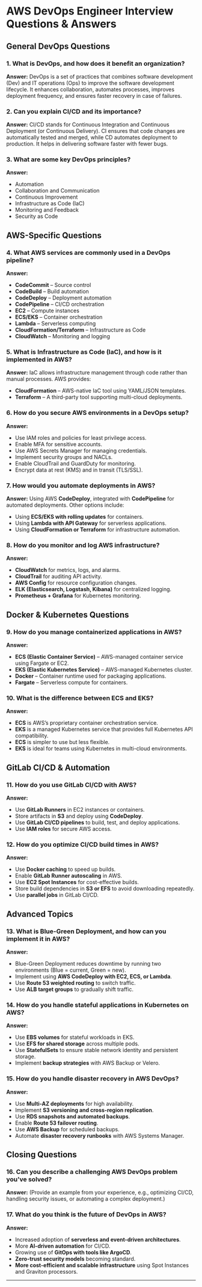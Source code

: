 # AWS DevOps Engineer Interview Questions & Answers

## General DevOps Questions

### 1. What is DevOps, and how does it benefit an organization?

**Answer:** DevOps is a set of practices that combines software development (Dev) and IT operations (Ops) to improve the software development lifecycle. It enhances collaboration, automates processes, improves deployment frequency, and ensures faster recovery in case of failures.

### 2. Can you explain CI/CD and its importance?

**Answer:** CI/CD stands for Continuous Integration and Continuous Deployment (or Continuous Delivery). CI ensures that code changes are automatically tested and merged, while CD automates deployment to production. It helps in delivering software faster with fewer bugs.

### 3. What are some key DevOps principles?

**Answer:**

- Automation
- Collaboration and Communication
- Continuous Improvement
- Infrastructure as Code (IaC)
- Monitoring and Feedback
- Security as Code

## AWS-Specific Questions

### 4. What AWS services are commonly used in a DevOps pipeline?

**Answer:**

- **CodeCommit** – Source control
- **CodeBuild** – Build automation
- **CodeDeploy** – Deployment automation
- **CodePipeline** – CI/CD orchestration
- **EC2** – Compute instances
- **ECS/EKS** – Container orchestration
- **Lambda** – Serverless computing
- **CloudFormation/Terraform** – Infrastructure as Code
- **CloudWatch** – Monitoring and logging

### 5. What is Infrastructure as Code (IaC), and how is it implemented in AWS?

**Answer:** IaC allows infrastructure management through code rather than manual processes. AWS provides:

- **CloudFormation** – AWS-native IaC tool using YAML/JSON templates.
- **Terraform** – A third-party tool supporting multi-cloud deployments.

### 6. How do you secure AWS environments in a DevOps setup?

**Answer:**

- Use IAM roles and policies for least privilege access.
- Enable MFA for sensitive accounts.
- Use AWS Secrets Manager for managing credentials.
- Implement security groups and NACLs.
- Enable CloudTrail and GuardDuty for monitoring.
- Encrypt data at rest (KMS) and in transit (TLS/SSL).

### 7. How would you automate deployments in AWS?

**Answer:** Using AWS **CodeDeploy**, integrated with **CodePipeline** for automated deployments. Other options include:

- Using **ECS/EKS with rolling updates** for containers.
- Using **Lambda with API Gateway** for serverless applications.
- Using **CloudFormation or Terraform** for infrastructure automation.

### 8. How do you monitor and log AWS infrastructure?

**Answer:**

- **CloudWatch** for metrics, logs, and alarms.
- **CloudTrail** for auditing API activity.
- **AWS Config** for resource configuration changes.
- **ELK (Elasticsearch, Logstash, Kibana)** for centralized logging.
- **Prometheus + Grafana** for Kubernetes monitoring.

## Docker & Kubernetes Questions

### 9. How do you manage containerized applications in AWS?

**Answer:**

- **ECS (Elastic Container Service)** – AWS-managed container service using Fargate or EC2.
- **EKS (Elastic Kubernetes Service)** – AWS-managed Kubernetes cluster.
- **Docker** – Container runtime used for packaging applications.
- **Fargate** – Serverless compute for containers.

### 10. What is the difference between ECS and EKS?

**Answer:**

- **ECS** is AWS’s proprietary container orchestration service.
- **EKS** is a managed Kubernetes service that provides full Kubernetes API compatibility.
- **ECS** is simpler to use but less flexible.
- **EKS** is ideal for teams using Kubernetes in multi-cloud environments.

## GitLab CI/CD & Automation

### 11. How do you use GitLab CI/CD with AWS?

**Answer:**

- Use **GitLab Runners** in EC2 instances or containers.
- Store artifacts in **S3** and deploy using **CodeDeploy**.
- Use **GitLab CI/CD pipelines** to build, test, and deploy applications.
- Use **IAM roles** for secure AWS access.

### 12. How do you optimize CI/CD build times in AWS?

**Answer:**

- Use **Docker caching** to speed up builds.
- Enable **GitLab Runner autoscaling** in AWS.
- Use **EC2 Spot Instances** for cost-effective builds.
- Store build dependencies in **S3 or EFS** to avoid downloading repeatedly.
- Use **parallel jobs** in GitLab CI/CD.

## Advanced Topics

### 13. What is Blue-Green Deployment, and how can you implement it in AWS?

**Answer:**

- Blue-Green Deployment reduces downtime by running two environments (Blue = current, Green = new).
- Implement using **AWS CodeDeploy with EC2, ECS, or Lambda**.
- Use **Route 53 weighted routing** to switch traffic.
- Use **ALB target groups** to gradually shift traffic.

### 14. How do you handle stateful applications in Kubernetes on AWS?

**Answer:**

- Use **EBS volumes** for stateful workloads in EKS.
- Use **EFS for shared storage** across multiple pods.
- Use **StatefulSets** to ensure stable network identity and persistent storage.
- Implement **backup strategies** with AWS Backup or Velero.

### 15. How do you handle disaster recovery in AWS DevOps?

**Answer:**

- Use **Multi-AZ deployments** for high availability.
- Implement **S3 versioning and cross-region replication**.
- Use **RDS snapshots and automated backups**.
- Enable **Route 53 failover routing**.
- Use **AWS Backup** for scheduled backups.
- Automate **disaster recovery runbooks** with AWS Systems Manager.

## Closing Questions

### 16. Can you describe a challenging AWS DevOps problem you've solved?

**Answer:** (Provide an example from your experience, e.g., optimizing CI/CD, handling security issues, or automating a complex deployment.)

### 17. What do you think is the future of DevOps in AWS?

**Answer:**

- Increased adoption of **serverless and event-driven architectures**.
- More **AI-driven automation** for CI/CD.
- Growing use of **GitOps with tools like ArgoCD**.
- **Zero-trust security models** becoming standard.
- **More cost-efficient and scalable infrastructure** using Spot Instances and Graviton processors.

---
